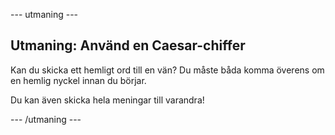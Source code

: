 \--- utmaning \---

## Utmaning: Använd en Caesar-chiffer

Kan du skicka ett hemligt ord till en vän? Du måste båda komma överens om en hemlig nyckel innan du börjar.

Du kan även skicka hela meningar till varandra!

\--- /utmaning \---